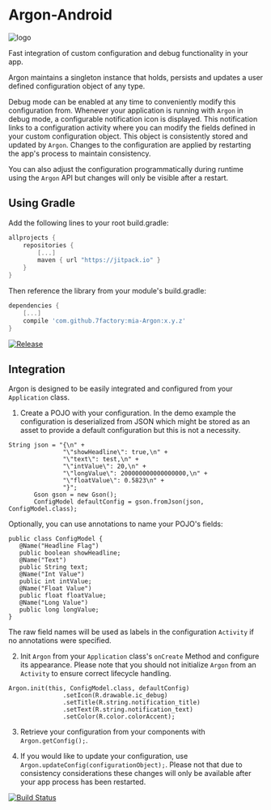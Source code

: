 # Argon-Android
![logo](https://github.com/7factory/mia-Argon/raw/gh-pages/images/argon_400px.png?raw=true "Argon")

Fast integration of custom configuration and debug functionality in your app.

Argon maintains a singleton instance that holds, persists and updates a user defined configuration object of any type.

Debug mode can be enabled at any time to conveniently modify this configuration from.
Whenever your application is running with `Argon` in debug mode, a configurable notification icon is displayed. This notification links to a configuration activity where you can modify the fields defined in your custom configuration object. This object is consistently stored and updated by `Argon`. Changes to the configuration are applied by restarting the app's process to maintain consistency.

You can also adjust the configuration programmatically during runtime using the `Argon` API but changes will only be visible after a restart.

## Using Gradle ##

Add the following lines to your root build.gradle:

``` gradle
allprojects {
    repositories {
        [...]
        maven { url "https://jitpack.io" }
    }
}
```

Then reference the library from your module's build.gradle:

``` gradle
dependencies {
    [...]
    compile 'com.github.7factory:mia-Argon:x.y.z'
}
```

[![Release](https://jitpack.io/v/7factory/mia-Argon.svg)](https://jitpack.io/#7factory/mia-Argon)

## Integration ##

Argon is designed to be easily integrated and configured from your `Application` class. 

1. Create a POJO with your configuration. In the demo example the configuration is deserialized from JSON which might be stored as an asset to provide a default configuration but this is not a necessity.
 ```
String json = "{\n" +
                "\"showHeadline\": true,\n" +
                "\"text\": test,\n" +
                "\"intValue\": 20,\n" +
                "\"longValue\": 200000000000000000,\n" +
                "\"floatValue\": 0.5823\n" +
                "}";
        Gson gson = new Gson();
        ConfigModel defaultConfig = gson.fromJson(json, ConfigModel.class);
```
Optionally, you can use annotations to name your POJO's fields:
 ```
 public class ConfigModel {
    @Name("Headline Flag")
    public boolean showHeadline;
    @Name("Text")
    public String text;
    @Name("Int Value")
    public int intValue;
    @Name("Float Value")
    public float floatValue;
    @Name("Long Value")
    public long longValue;
}
```
The raw field names will be used as labels in the configuration `Activity` if no annotations were specified.

2. Init `Argon` from your `Application` class's `onCreate` Method and configure its appearance. Please note that you should not initialize `Argon` from an `Activity` to ensure correct lifecycle handling.
 ``` 
Argon.init(this, ConfigModel.class, defaultConfig)
                .setIcon(R.drawable.ic_debug)
                .setTitle(R.string.notification_title)
                .setText(R.string.notification_text)
                .setColor(R.color.colorAccent);
```

3. Retrieve your configuration from your components with `Argon.getConfig();`.

4. If you would like to update your configuration, use `Argon.updateConfig(configurationObject);`. Please not that due to consistency considerations these changes will only be available after your app process has been restarted.

[![Build Status](https://travis-ci.org/7factory/mia-Argon.svg?branch=master)](https://travis-ci.org/7factory/mia-Argon)
